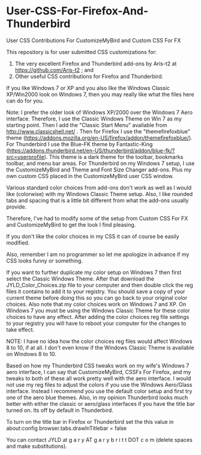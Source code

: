 # User-CSS-For-Firefox-And-Thunderbird
User CSS Contributions For CustomizeMyBird and Custom CSS For FX

This repository is for user submitted CSS customizations for:
1.  The very excellent Firefox and Thunderbird add-ons by Aris-t2 at https://github.com/Aris-t2 ; and
2.  Other useful CSS contributions for Firefox and Thunderbird.

If you like Windows 7 or XP and you also like the Windows Classic XP/Win2000 look on Windows 7, then you may really like what the files here can do for you.

Note:  I prefer the older look of Windows XP/2000 over the Windows 7 Aero interface.  Therefore, I use the Classic Windows Theme on Win 7 as my starting point.  Then I add the "Classic Start Menu" available from http://www.classicshell.net/ .  Then for Firefox I use the "themefirefoxblue" theme (https://addons.mozilla.org/en-US/firefox/addon/themefirefoxblue/).  For Thunderbird I use the Blue-FK theme by Fantastic-King (https://addons.thunderbird.net/en-US/thunderbird/addon/blue-fk/?src=userprofile).  This theme is a dark theme for the toolbar, bookmarks toolbar, and menu bar areas.  For Thunderbird on my Windows 7 setup, I use the CustomizeMyBird and Theme and Font Size Changer add-ons.  Plus my own custom CSS placed in the CustomizeMyBird user CSS window.

Various standard color choices from add-ons don't work as well as I would like (colorwise) with my Windows Classic Theme setup.  Also, I like rounded tabs and spacing that is a little bit different from what the add-ons usually provide.

Therefore, I've had to modify some of the setup from Custom CSS For FX and CustomizeMyBird to get the look I find pleasing.

If you don't like the color choices in my CSS it can of course be easily modified.

Also, remember I am no programmer so let me apologize in advance if my CSS looks funny or something.

If you want to further duplicate my color setup on Windows 7 then first select the Classic Windows Theme.  After that download the JYLD_Color_Choices.zip file to your computer and then double click the reg files it contains to add it to your registry.  You should save a copy of your current theme before doing this so you can go back to your original color choices.  Also note that my color choices work on Windows 7 and XP.  On Windows 7 you must be using the Windows Classic Theme for these color choices to have any effect.  After adding the color choices reg file settings to your registry you will have to reboot your computer for the changes to take effect.  

NOTE:  I have no idea how the color choices reg files would affect Windows 8 to 10, if at all.  I don't even know if the Windows Classic Theme is available on Windows 8 to 10.

Based on how my Thunderbird CSS tweaks work on my wife's Windows 7 aero interface, I can say that CustomizeMyBird, CSSFx For Firefox, and my tweaks to both of these all work pretty well with the aero interface.  I would not use my reg files to adjust the colors if you use the Windows Aero/Glass interface.  Instead I recommend you use the default color setup and first try one of the aero blue themes.  Also, in my opinion Thunderbird looks much better with either the classic or aero/glass interfaces if you have the title bar 
turned on.  Its off by default in Thunderbird.  

To turn on the title bar in Firefox or Thunderbird set the this value in about:config 
browser.tabs.drawInTitlebar = false

You can contact JYLD at g a r y AT g a r y b r i t t DOT c o m (delete spaces and make substitutions).
